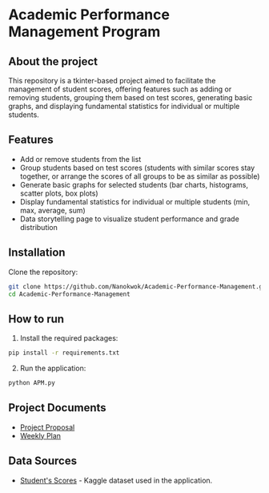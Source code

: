 # Academic Performance Management Program
## About the project

[//]: # ([![Django CI]&#40;https://github.com/Nanokwok/Academic-Performance-Management/actions/workflows/django.yml/badge.svg&#41;]&#40;https://github.com/Nanokwok/Academic-Performance-Management/actions/workflows/django.yml&#41;)

[//]: # ([![CodeQL]&#40;https://github.com/Nanokwok/Academic-Performance-Management/actions/workflows/codeql.yml/badge.svg&#41;]&#40;https://github.com/Nanokwok/Academic-Performance-Management/actions/workflows/codeql.yml&#41;)

This repository is a tkinter-based project aimed to facilitate the management of student scores, 
offering features such as adding or removing students, 
grouping them based on test scores, generating basic graphs, and displaying fundamental statistics for individual or 
multiple students.

## Features

- Add or remove students from the list
- Group students based on test scores (students with similar scores stay together, or arrange the scores of all groups to be as similar as possible)
- Generate basic graphs for selected students (bar charts, histograms, scatter plots, box plots)
- Display fundamental statistics for individual or multiple students (min, max, average, sum)
- Data storytelling page to visualize student performance and grade distribution


## Installation

Clone the repository:
```bash
git clone https://github.com/Nanokwok/Academic-Performance-Management.git
cd Academic-Performance-Management
```

## How to run

1. Install the required packages:
```bash
pip install -r requirements.txt
```
2. Run the application:
```bash
python APM.py
```

## Project Documents

- [Project Proposal](https://docs.google.com/document/d/11R-iiaoxBM3uOUnmBL-wqdtW7__TCA-o9l3oWIvOjXE/edit?usp=sharing)
- [Weekly Plan](https://github.com/Nanokwok/Academic-Performance-Management/wiki/Weekly-Plan)

## Data Sources

- [Student's Scores](https://www.kaggle.com/datasets/yapwh1208/students-score) - Kaggle dataset used in the application.